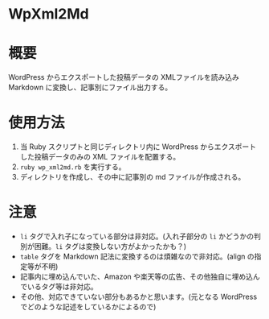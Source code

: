 WpXml2Md
========

# 概要
WordPress からエクスポートした投稿データの XMLファイルを読み込み Markdown に変換し、記事別にファイル出力する。

# 使用方法
1. 当 Ruby スクリプトと同じディレクトリ内に WordPress からエクスポートした投稿データのみの XML ファイルを配置する。
2. `ruby wp_xml2md.rb` を実行する。
3. ディレクトリを作成し、その中に記事別の md ファイルが作成される。

# 注意
- `li` タグで入れ子になっている部分は非対応。(入れ子部分の `li` かどうかの判別が困難。`li` タグは変換しない方がよかったかも？)
- `table` タグを Markdown 記法に変換するのは煩雑なので非対応。(align の指定等が不明)
- 記事内に埋め込んでいた、Amazon や楽天等の広告、その他独自に埋め込んでいるタグ等は非対応。
- その他、対応できていない部分もあるかと思います。(元となる WordPress でどのような記述をしているかによるので)

